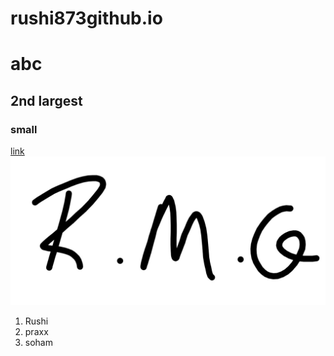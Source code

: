 # rushi873github.io
# abc
## 2nd largest
### small
[link](https://tailwindcss.com/docs/background-color)
<img src = "sign.jpeg.png"><br>
1. Rushi
2. praxx
3. soham

